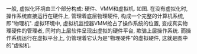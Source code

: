 一般, 虚拟化环境由三个部分构成: 硬件、VMM和虚拟机. 如图. 在没有虚拟化时, 操作系统直接运行在硬件上, 管理着底层物理硬件, 构成一个完整的计算机系统, 即"物理机". 虚拟环境中, 虚拟机监控器VMM抢占了操作系统的位置, 变成真实物理硬件的管理者, 同时向上层软件呈现出虚拟的硬件平台, 欺骗上层操作系统. 而操作系统运行在虚拟平台上, 仍管理着它认为是"物理硬件"的虚拟硬件, 这就是图中的"虚拟机.